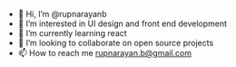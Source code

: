 - 👋 Hi, I’m @rupnarayanb
- 👀 I’m interested in UI design and front end development
- 🌱 I’m currently learning react
- 💞️ I’m looking to collaborate on open source projects
- 📫 How to reach me rupnarayan.b@gmail.com

<!---
rupnarayanb/rupnarayanb is a ✨ special ✨ repository because its `README.md` (this file) appears on your GitHub profile.
You can click the Preview link to take a look at your changes.
--->
